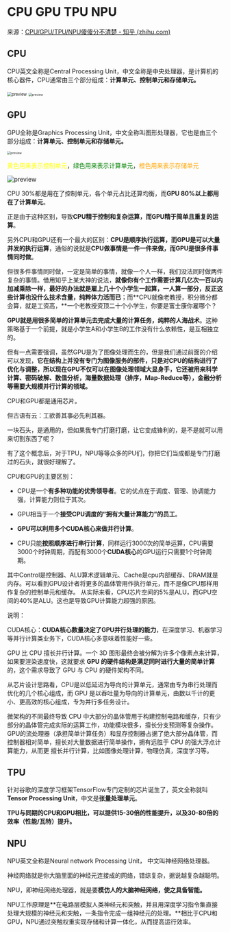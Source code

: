 # CPU GPU TPU NPU

来源：[CPU/GPU/TPU/NPU傻傻分不清楚 - 知乎 (zhihu.com)](https://zhuanlan.zhihu.com/p/101550272)

## CPU

CPU英文全称是Central Processing Unit，中文全称是中央处理器，是计算机的核心器件，CPU通常由三个部分组成：**计算单元、控制单元和存储单元。**

<img src="https://pic2.zhimg.com/v2-d65f155a80f7a1d6e6227d01c7f414a1_r.jpg" alt="preview" style="zoom: 67%;" />

<img src="https://i.loli.net/2021/08/25/MiC7gJOvsKFRN49.jpg" alt="preview" style="zoom:50%;" />

## GPU

GPU全称是Graphics Processing Unit，中文全称叫图形处理器，它也是由三个部分组成：**计算单元、控制单元和存储单元。**

<img src="https://i.loli.net/2021/08/25/db2DQwWXm7LveKg.jpg" alt="preview" style="zoom: 50%;" />

<font color="yellow">黄色用来表示控制单元</font>，<font color="green">绿色用来表示计算单元</font>，<font color="orange">橙色用来表示存储单元</font>

![preview](https://pic4.zhimg.com/v2-005d784787c6e72d75214c3cbe1ea303_r.jpg)

CPU 30%都是用在了控制单元，各个单元占比还算均衡，而**GPU 80%以上都用在了计算单元**。

正是由于这种区别，导致**CPU精于控制和复杂运算，而GPU精于简单且重复的运算**。

另外CPU和GPU还有一个最大的区别：**CPU是顺序执行运算，而GPU是可以大量并发的执行运算**，通俗的说就是**CPU做事情是一件一件来做，而GPU是很多件事情同时做**。

但很多件事情同时做，一定是简单的事情，就像一个人一样，我们没法同时做两件复杂的事情。借用知乎上某大神的说法，**就像你有个工作需要计算几亿次一百以内加减乘除一样，最好的办法就是雇上几十个小学生一起算，一人算一部分，反正这些计算也没什么技术含量，纯粹体力活而已**；而**CPU就像老教授，积分微分都会算，就是工资高，**一个老教授资顶二十个小学生，你要是富士康你雇哪个？

**GPU就是用很多简单的计算单元去完成大量的计算任务，纯粹的人海战术**。这种策略基于一个前提，就是小学生A和小学生B的工作没有什么依赖性，是互相独立的。

但有一点需要强调，虽然GPU是为了图像处理而生的，但是我们通过前面的介绍可以发现，**它在结构上并没有专门为图像服务的部件，只是对CPU的结构进行了优化与调整，所以现在GPU不仅可以在图像处理领域大显身手，它还被用来科学计算、密码破解、数值分析，海量数据处理（排序，Map-Reduce等），金融分析等需要大规模并行计算的领域。**

CPU和GPU都是通用芯片。

但古语有云：工欲善其事必先利其器。

一块石头，是通用的，但如果我专门打磨打磨，让它变成锋利的，是不是就可以用来切割东西了呢？

有了这个概念后，对于TPU，NPU等等众多的PU们，你把它们当成都是专门打磨过的石头，就很好理解了。



CPU和GPU的主要区别：

* CPU是一个**有多种功能的优秀领导者**。它的优点在于调度、管理、协调能力强，计算能力则位于其次。

* GPU相当于一个**接受CPU调度的“拥有大量计算能力”的员工**。

  

* **GPU可以利用多个CUDA核心来做并行计算**。
* CPU只能**按照顺序进行串行计算**，同样运行3000次的简单运算，CPU需要3000个时钟周期，而配有3000个**CUDA核心**的GPU运行只需要1个时钟周期。

其中Control是控制器、ALU算术逻辑单元、Cache是cpu内部缓存、DRAM就是内存。可以看到GPU设计者将更多的晶体管用作执行单元，而不是像CPU那样用作复杂的控制单元和缓存。
从实际来看，CPU芯片空间的5%是ALU，而GPU空间的40%是ALU。这也是导致GPU计算能力超强的原因。

说明：

CUDA核心：**CUDA核心数量决定了GPU并行处理的能力**，在深度学习、机器学习等并行计算类业务下，CUDA核心多意味着性能好一些。

GPU 比 CPU 擅长并行计算。一个 3D 图形最终会被分解为许多个像素点来计算，如果要渲染速度快，这就要求 **GPU 的硬件结构是满足同时进行大量的简单计算**的，这个需求导致了 GPU 与 CPU 的硬件架构不同。

从芯片设计思路看，CPU是以低延迟为导向的计算单元，通常由专为串行处理而优化的几个核心组成，而 GPU 是以吞吐量为导向的计算单元，由数以千计的更小、更高效的核心组成，专为并行多任务设计。

微架构的不同最终导致 CPU 中大部分的晶体管用于构建控制电路和缓存，只有少部分的晶体管完成实际的运算工作，功能模块很多，擅长分支预测等复杂操作。GPU的流处理器（承担简单计算任务）和显存控制器占据了绝大部分晶体管，而控制器相对简单，擅长对大量数据进行简单操作，拥有远胜于 CPU 的强大浮点计算能力，从而更
擅长并行计算，比如图像处理计算，物理仿真，深度学习等。



## TPU 

针对谷歌的深度学习框架TensorFlow专门定制的芯片诞生了，英文全称就叫**Tensor Processing Unit**，中文是**张量处理单元**。

**TPU与同期的CPU和GPU相比，可以提供15-30倍的性能提升，以及30-80倍的效率（性能/瓦特）提升。**

## **NPU**

NPU英文全称是Neural network Processing Unit， 中文叫神经网络处理器。

神经网络就是你大脑里面的神经元连接成的网络，错综复杂，据说越复杂越聪明。

NPU，即神经网络处理器，就是要**模仿人的大脑神经网络，使之具备智能。**

NPU工作原理是**在电路层模拟人类神经元和突触，并且用深度学习指令集直接处理大规模的神经元和突触，一条指令完成一组神经元的处理。**相比于CPU和GPU，NPU通过突触权重实现存储和计算一体化，从而提高运行效率。

